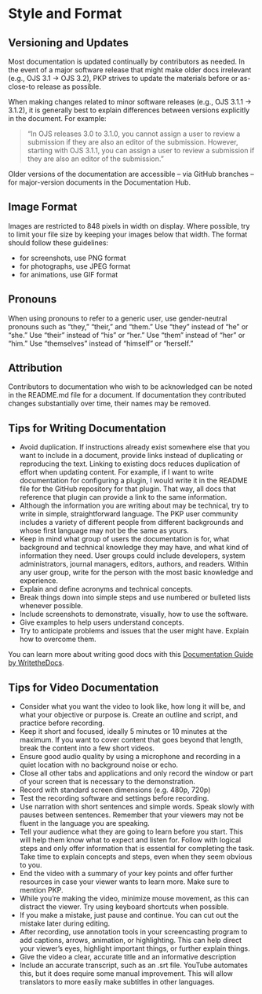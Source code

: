 # Style and Format

## Versioning and Updates

Most documentation is updated continually by contributors as needed. In the event of a major software release that might make older docs irrelevant (e.g., OJS 3.1 -> OJS 3.2), PKP strives to update the materials before or as-close-to release as possible.

When making changes related to minor software releases (e.g., OJS 3.1.1 -> 3.1.2), it is generally best to explain differences between versions explicitly in the document. For example:

>“In OJS releases 3.0 to 3.1.0, you cannot assign a user to review a submission if they are also an editor of the submission. However, starting with OJS 3.1.1, you can assign a user to review a submission if they are also an editor of the submission.”

Older versions of the documentation are accessible – via GitHub branches – for major-version documents in the Documentation Hub.

## Image Format

Images are restricted to 848 pixels in width on display. Where possible, try to limit your file size by keeping your images below that width. The format should follow these guidelines:

- for screenshots, use PNG format
- for photographs, use JPEG format
- for animations, use GIF format

## Pronouns

When using pronouns to refer to a generic user, use gender-neutral pronouns such as “they,” “their,” and “them.” Use “they” instead of “he” or “she.” Use “their” instead of “his” or “her.” Use “them” instead of “her” or “him.” Use “themselves” instead of “himself” or “herself.”

## Attribution

Contributors to documentation who wish to be acknowledged can be noted in the README.md file for a document. If documentation they contributed changes substantially over time, their names may be removed.

## Tips for Writing Documentation

- Avoid duplication. If instructions already exist somewhere else that you want to include in a document, provide links instead of duplicating or reproducing the text. Linking to existing docs reduces duplication of effort when updating content. For example, if I want to write documentation for configuring a plugin, I would write it in the README file for the GitHub repository for that plugin. That way, all docs that reference that plugin can provide a link to the same information.
- Although the information you are writing about may be technical, try to write in simple, straightforward language. The PKP user community includes a variety of different people from different backgrounds and whose first language may not be the same as yours.
- Keep in mind what group of users the documentation is for, what background and technical knowledge they may have, and what kind of information they need. User groups could include developers, system administrators, journal managers, editors, authors, and readers. Within any user group, write for the person with the most basic knowledge and experience.
- Explain and define acronyms and technical concepts.
- Break things down into simple steps and use numbered or bulleted lists whenever possible.
- Include screenshots to demonstrate, visually, how to use the software.
- Give examples to help users understand concepts.
- Try to anticipate problems and issues that the user might have. Explain how to overcome them.

You can learn more about writing good docs with this [Documentation Guide by WritetheDocs](https://www.writethedocs.org/guide/).

## Tips for Video Documentation

- Consider what you want the video to look like, how long it will be, and what your objective or purpose is. Create an outline and script, and practice before recording.
- Keep it short and focused, ideally 5 minutes or 10 minutes at the maximum. If you want to cover content that goes beyond that length, break the content into a few short videos.
- Ensure good audio quality by using a microphone and recording in a quiet location with no background noise or echo.
- Close all other tabs and applications and only record the window or part of your screen that is necessary to the demonstration.
- Record with standard screen dimensions (e.g. 480p, 720p)
- Test the recording software and settings before recording.
- Use narration with short sentences and simple words. Speak slowly with pauses between sentences. Remember that your viewers may not be fluent in the language you are speaking.
- Tell your audience what they are going to learn before you start. This will help them know what to expect and listen for. Follow with logical steps and only offer information that is essential for completing the task. Take time to explain concepts and steps, even when they seem obvious to you.
- End the video with a summary of your key points and offer further resources in case your viewer wants to learn more. Make sure to mention PKP.
- While you’re making the video, minimize mouse movement, as this can distract the viewer. Try using keyboard shortcuts when possible.
- If you make a mistake, just pause and continue. You can cut out the mistake later during editing.
- After recording, use annotation tools in your screencasting program to add captions, arrows, animation, or highlighting. This can help direct your viewer’s eyes, highlight important things, or further explain things.
- Give the video a clear, accurate title and an informative description
- Include an accurate transcript, such as an .srt file. YouTube automates this, but it does require some manual improvement. This will allow translators to more easily make subtitles in other languages.
